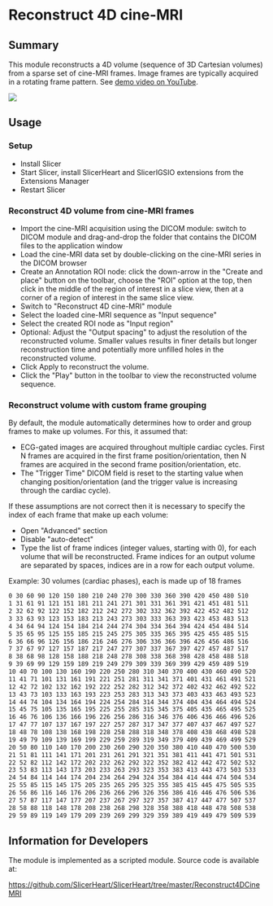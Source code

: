 # Reconstruct 4D cine-MRI

## Summary

This module reconstructs a 4D volume (sequence of 3D Cartesian volumes) from a sparse set of cine-MRI frames. Image frames are typically acquired in a rotating frame pattern. See [demo video on YouTube](https://youtu.be/hIxr9OKBvQ8).

[![](https://img.youtube.com/vi/hIxr9OKBvQ8/0.jpg)](https://youtu.be/hIxr9OKBvQ8 "Demo video of volume reconstruction from sparse frame set")

## Usage

### Setup

- Install Slicer
- Start Slicer, install SlicerHeart and SlicerIGSIO extensions from the Extensions Manager
- Restart Slicer

### Reconstruct 4D volume from cine-MRI frames

- Import the cine-MRI acquisition using the DICOM module: switch to DICOM module and drag-and-drop the folder that contains the DICOM files to the application window
- Load the cine-MRI data set by double-clicking on the cine-MRI series in the DICOM browser
- Create an Annotation ROI node: click the down-arrow in the "Create and place" button on the toolbar, choose the "ROI" option at the top, then click in the middle of the region of interest in a slice view, then at a corner of a region of interest in the same slice view.
- Switch to "Reconstruct 4D cine-MRI" module
- Select the loaded cine-MRI sequence as "Input sequence"
- Select the created ROI node as "Input region"
- Optional: Adjust the "Output spacing" to adjust the resolution of the reconstructed volume. Smaller values results in finer details but longer reconstruction time and potentially more unfilled holes in the reconstructed volume.
- Click Apply to reconstruct the volume.
- Click the "Play" button in the toolbar to view the reconstructed volume sequence.

### Reconstruct volume with custom frame grouping

By default, the module automatically determines how to order and group frames to make up volumes. For this, it assumed that:
- ECG-gated images are acquired throughout multiple cardiac cycles. First N frames are acquired in the first frame position/orientation, then N frames are acquired in the second frame position/orientation, etc.
- The "Trigger Time" DICOM field is reset to the starting value when changing position/orientation (and the trigger value is increasing through the cardiac cycle).

If these assumptions are not correct then it is necessary to specify the index of each frame that make up each volume:
- Open "Advanced" section
- Disable "auto-detect"
- Type the list of frame indices (integer values, starting with 0), for each volume that will be reconstructed. Frame indices for an output volume are separated by spaces, indices are in a row for each output volume.

Example: 30 volumes (cardiac phases), each is made up of 18 frames

```txt
0 30 60 90 120 150 180 210 240 270 300 330 360 390 420 450 480 510
1 31 61 91 121 151 181 211 241 271 301 331 361 391 421 451 481 511
2 32 62 92 122 152 182 212 242 272 302 332 362 392 422 452 482 512
3 33 63 93 123 153 183 213 243 273 303 333 363 393 423 453 483 513
4 34 64 94 124 154 184 214 244 274 304 334 364 394 424 454 484 514
5 35 65 95 125 155 185 215 245 275 305 335 365 395 425 455 485 515
6 36 66 96 126 156 186 216 246 276 306 336 366 396 426 456 486 516
7 37 67 97 127 157 187 217 247 277 307 337 367 397 427 457 487 517
8 38 68 98 128 158 188 218 248 278 308 338 368 398 428 458 488 518
9 39 69 99 129 159 189 219 249 279 309 339 369 399 429 459 489 519
10 40 70 100 130 160 190 220 250 280 310 340 370 400 430 460 490 520
11 41 71 101 131 161 191 221 251 281 311 341 371 401 431 461 491 521
12 42 72 102 132 162 192 222 252 282 312 342 372 402 432 462 492 522
13 43 73 103 133 163 193 223 253 283 313 343 373 403 433 463 493 523
14 44 74 104 134 164 194 224 254 284 314 344 374 404 434 464 494 524
15 45 75 105 135 165 195 225 255 285 315 345 375 405 435 465 495 525
16 46 76 106 136 166 196 226 256 286 316 346 376 406 436 466 496 526
17 47 77 107 137 167 197 227 257 287 317 347 377 407 437 467 497 527
18 48 78 108 138 168 198 228 258 288 318 348 378 408 438 468 498 528
19 49 79 109 139 169 199 229 259 289 319 349 379 409 439 469 499 529
20 50 80 110 140 170 200 230 260 290 320 350 380 410 440 470 500 530
21 51 81 111 141 171 201 231 261 291 321 351 381 411 441 471 501 531
22 52 82 112 142 172 202 232 262 292 322 352 382 412 442 472 502 532
23 53 83 113 143 173 203 233 263 293 323 353 383 413 443 473 503 533
24 54 84 114 144 174 204 234 264 294 324 354 384 414 444 474 504 534
25 55 85 115 145 175 205 235 265 295 325 355 385 415 445 475 505 535
26 56 86 116 146 176 206 236 266 296 326 356 386 416 446 476 506 536
27 57 87 117 147 177 207 237 267 297 327 357 387 417 447 477 507 537
28 58 88 118 148 178 208 238 268 298 328 358 388 418 448 478 508 538
29 59 89 119 149 179 209 239 269 299 329 359 389 419 449 479 509 539
```

## Information for Developers

The module is implemented as a scripted module. Source code is available at:

https://github.com/SlicerHeart/SlicerHeart/tree/master/Reconstruct4DCineMRI
